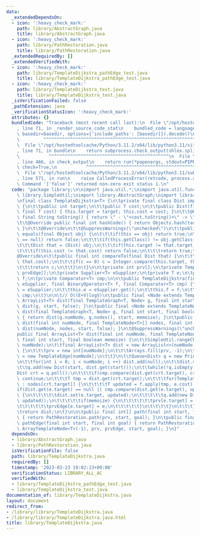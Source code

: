 ```yaml
---
data:
  _extendedDependsOn:
  - icon: ':heavy_check_mark:'
    path: library/AbstractGraph.java
    title: library/AbstractGraph.java
  - icon: ':heavy_check_mark:'
    path: library/PathRestoration.java
    title: library/PathRestoration.java
  _extendedRequiredBy: []
  _extendedVerifiedWith:
  - icon: ':heavy_check_mark:'
    path: library/TemplateDijkstra_pathEdge_test.java
    title: library/TemplateDijkstra_pathEdge_test.java
  - icon: ':heavy_check_mark:'
    path: library/TemplateDijkstra_test.java
    title: library/TemplateDijkstra_test.java
  _isVerificationFailed: false
  _pathExtension: java
  _verificationStatusIcon: ':heavy_check_mark:'
  attributes: {}
  bundledCode: "Traceback (most recent call last):\n  File \"/opt/hostedtoolcache/Python/3.11.2/x64/lib/python3.11/site-packages/onlinejudge_verify/documentation/build.py\"\
    , line 71, in _render_source_code_stat\n    bundled_code = language.bundle(stat.path,\
    \ basedir=basedir, options={'include_paths': [basedir]}).decode()\n          \
    \         ^^^^^^^^^^^^^^^^^^^^^^^^^^^^^^^^^^^^^^^^^^^^^^^^^^^^^^^^^^^^^^^^^^^^^^^^^^^^^^^^^\n\
    \  File \"/opt/hostedtoolcache/Python/3.11.2/x64/lib/python3.11/site-packages/onlinejudge_verify/languages/user_defined.py\"\
    , line 71, in bundle\n    return subprocess.check_output(shlex.split(command))\n\
    \           ^^^^^^^^^^^^^^^^^^^^^^^^^^^^^^^^^^^^^^^^^^^^^\n  File \"/opt/hostedtoolcache/Python/3.11.2/x64/lib/python3.11/subprocess.py\"\
    , line 466, in check_output\n    return run(*popenargs, stdout=PIPE, timeout=timeout,\
    \ check=True,\n           ^^^^^^^^^^^^^^^^^^^^^^^^^^^^^^^^^^^^^^^^^^^^^^^^^^^^^^^^^\n\
    \  File \"/opt/hostedtoolcache/Python/3.11.2/x64/lib/python3.11/subprocess.py\"\
    , line 571, in run\n    raise CalledProcessError(retcode, process.args,\nsubprocess.CalledProcessError:\
    \ Command '['false']' returned non-zero exit status 1.\n"
  code: "package library;\n\nimport java.util.*;\nimport java.util.function.*;\nimport\
    \ library.SimpleUtil;\nimport library.AbstractGraph;\nimport library.PathRestoration;\n\
    \nfinal class TemplateDijkstra<T> {\n\tprivate final class Dist implements Comparable<Dist>\
    \ {\n\t\tpublic int target;\n\t\tpublic T cost;\n\t\tpublic Dist(final int target,\
    \ final T cost) { this.target = target; this.cost = cost; }\n\t\t@Override public\
    \ final String toString() { return \" - \"+cost.toString()+\" -> \"+target; }\n\
    \t\t@Override public final int hashCode() { return Objects.hash(target, cost);\
    \ }\n\t\t@Override\n\t\t@SuppressWarnings(\"unchecked\")\n\t\tpublic final boolean\
    \ equals(final Object obj) {\n\t\t\tif(this == obj) return true;\n\t\t\tif(obj\
    \ == null) return false;\n\t\t\tif(this.getClass() != obj.getClass()) return false;\n\
    \t\t\tDist that = (Dist) obj;\n\t\t\tif(this.target != that.target) return false;\n\
    \t\t\tif(this.cost != that.cost) return false;\n\t\t\treturn true;\n\t\t}\n\t\t\
    @Override\n\t\tpublic final int compareTo(final Dist that) {\n\t\t\tint c = cmp.compare(this.cost,\
    \ that.cost);\n\t\t\tif(c == 0) c = Integer.compare(this.target, that.target);\n\
    \t\t\treturn c;\n\t\t}\n\t}\n\n\tprivate int prv[];\n\tprivate TemplateEdge<T>\
    \ prvEdge[];\n\tprivate Supplier<T> eSupplier;\n\tprivate T e;\n\tprivate BinaryOperator<T>\
    \ f;\n\tprivate Comparator<T> cmp;\n\n\tpublic TemplateDijkstra(final Supplier<T>\
    \ eSupplier, final BinaryOperator<T> f, final Comparator<T> cmp) {\n\t\tthis.eSupplier\
    \ = eSupplier;\n\t\tthis.e = eSupplier.get();\n\t\tthis.f = f;\n\t\tthis.cmp =\
    \ cmp;\n\t}\n\n\t// O((E+V)logV)\n\tpublic final <Node extends TemplateNode<T>>\
    \ ArrayList<T> dist(final TemplateGraph<T, Node> g, final int start) { return\
    \ dist(g, start, false); }\n\tpublic final <Node extends TemplateNode<T>> ArrayList<T>\
    \ dist(final TemplateGraph<T, Node> g, final int start, final boolean memoize)\
    \ { return dist(g.numNode, g.nodes(), start, memoize); }\n\tpublic final ArrayList<T>\
    \ dist(final int numNode, final TemplateNode<T>[] nodes, final int start) { return\
    \ dist(numNode, nodes, start, false); }\n\t@SuppressWarnings(\"unchecked\")\n\t\
    public final ArrayList<T> dist(final int numNode, final TemplateNode<T>[] nodes,\
    \ final int start, final boolean memoize) {\n\t\tSimpleUtil.rangeCheck(start,\
    \ numNode);\n\t\tfinal ArrayList<T> dist = new ArrayList<>(numNode);\n\t\tif(memoize)\
    \ {\n\t\t\tprv = new int[numNode];\n\t\t\tArrays.fill(prv, -1);\n\t\t\tprvEdge\
    \ = new TemplateEdge[numNode];\n\t\t}\n\t\tQueue<Dist> q = new PriorityQueue<>();\n\
    \n\t\tfor(int i = 0; i < numNode; i ++) dist.add(null);\n\t\tdist.set(start, eSupplier.get());\n\
    \t\tq.add(new Dist(start, dist.get(start)));\n\t\twhile(!q.isEmpty()) {\n\t\t\t\
    Dist crt = q.poll();\n\t\t\tif(cmp.compare(dist.get(crt.target), crt.cost) < 0)\
    \ continue;\n\t\t\tT tmp = dist.get(crt.target);\n\t\t\tfor(TemplateEdge<T> e\
    \ : nodes[crt.target]) {\n\t\t\t\tT updated = f.apply(tmp, e.cost);\n\t\t\t\t\
    if(dist.get(e.target) == null || cmp.compare(dist.get(e.target), updated) > 0)\
    \ {\n\t\t\t\t\tdist.set(e.target, updated);\n\t\t\t\t\tq.add(new Dist(e.target,\
    \ updated));\n\t\t\t\t\tif(memoize) {\n\t\t\t\t\t\tprv[e.target] = e.source;\n\
    \t\t\t\t\t\tprvEdge[e.target] = e;\n\t\t\t\t\t}\n\t\t\t\t}\n\t\t\t}\n\t\t}\n\t\
    \treturn dist;\n\t}\n\n\tpublic final int[] path(final int start, final int goal)\
    \ { return PathRestoration.path(prv, start, goal); }\n\tpublic final ArrayTemplateNode<T>\
    \ pathEdge(final int start, final int goal) { return PathRestoration.pathEdge(new\
    \ ArrayTemplateNode<T>(-1), prv, prvEdge, start, goal); }\n}"
  dependsOn:
  - library/AbstractGraph.java
  - library/PathRestoration.java
  isVerificationFile: false
  path: library/TemplateDijkstra.java
  requiredBy: []
  timestamp: '2023-03-23 19:02:13+09:00'
  verificationStatus: LIBRARY_ALL_AC
  verifiedWith:
  - library/TemplateDijkstra_pathEdge_test.java
  - library/TemplateDijkstra_test.java
documentation_of: library/TemplateDijkstra.java
layout: document
redirect_from:
- /library/library/TemplateDijkstra.java
- /library/library/TemplateDijkstra.java.html
title: library/TemplateDijkstra.java
---
```

